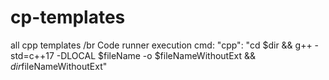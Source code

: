 # cp-templates
all cpp templates
/br
Code runner execution cmd:
"cpp": "cd $dir && g++ -std=c++17 -DLOCAL $fileName -o $fileNameWithoutExt && $dir$fileNameWithoutExt"
